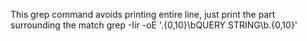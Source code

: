 This grep command avoids printing entire line, just print the part surrounding the match
grep -Iir -oE '.{0,10}\bQUERY STRING\b.{0,10}'
